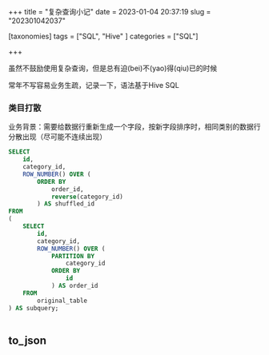 +++
title = "复杂查询小记"
date = 2023-01-04 20:37:19
slug = "202301042037"

[taxonomies]
tags = ["SQL", "Hive" ]
categories = ["SQL"]

+++

<!-- more -->

虽然不鼓励使用复杂查询，但是总有迫(bei)不(yao)得(qiu)已的时候

常年不写容易业务生疏，记录一下，语法基于Hive SQL

### 类目打散

业务背景：需要给数据行重新生成一个字段，按新字段排序时，相同类别的数据行分散出现（尽可能不连续出现）

```sql
SELECT
    id,
    category_id,
    ROW_NUMBER() OVER (
        ORDER BY 
        	order_id, 
        	reverse(category_id) 
        ) AS shuffled_id
FROM
(
    SELECT
        id,
        category_id,
        ROW_NUMBER() OVER (
            PARTITION BY 
            	category_id 
            ORDER BY 
            	id
        	) AS order_id
    FROM
        original_table
) AS subquery;
	
```



## to_json

